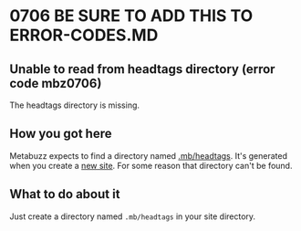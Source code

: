 # 0706 BE SURE TO ADD THIS TO ERROR-CODES.MD

## Unable to read from headtags directory (error code mbz0706)

The headtags directory is missing.

## How you got here

Metabuzz expects to find a directory named [.mb/headtags](../headtags-dir.html). It's generated when you create a [new site](../new-site.html). For some reason that directory can't be found.

## What to do about it

Just create a directory named `.mb/headtags` in your site directory.


